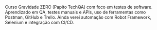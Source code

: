 Curso Gravidade ZERO (Papito TechQA) com foco em testes de software. Aprendizado em QA, testes manuais e APIs, uso de ferramentas como Postman, GitHub e Trello. Ainda verei automação com Robot Framework, Selenium e integração com CI/CD.

